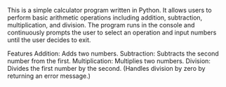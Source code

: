 This is a simple calculator program written in Python. It allows users to perform basic arithmetic operations including addition, subtraction, multiplication, and division. The program runs in the console and continuously prompts the user to select an operation and input numbers until the user decides to exit.

Features
Addition: Adds two numbers.
Subtraction: Subtracts the second number from the first.
Multiplication: Multiplies two numbers.
Division: Divides the first number by the second. (Handles division by zero by returning an error message.)
